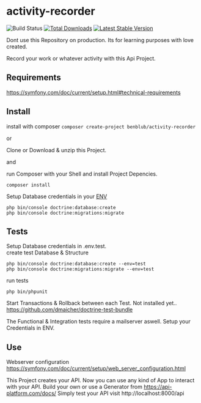 # activity-recorder
![Build Status](https://travis-ci.org/benblub/activity-recorder.svg?branch=main) 
[![Total Downloads](https://poser.pugx.org/benblub/activity-recorder/d/total.png)](https://packagist.org/packages/benblub/activity-recorder)
[![Latest Stable Version](https://poser.pugx.org/benblub/activity-recorder/v/stable.png)](https://packagist.org/packages/benblub/activity-recorder)

Dont use this Repository on production. Its for learning purposes with love created.

Record your work or whatever activity with this Api Project.

## Requirements
https://symfony.com/doc/current/setup.html#technical-requirements

## Install
install with composer `composer create-project benblub/activity-recorder`

or

Clone or Download & unzip this Project. 

and 

run Composer with your Shell and install Project Depencies.
```
composer install
```
Setup Database credentials in your [ENV](https://symfony.com/doc/current/configuration.html#configuration-environments)
````
php bin/console doctrine:database:create 
php bin/console doctrine:migrations:migrate 
````

## Tests
Setup Database credentials in .env.test.  
create test Database & Structure
````
php bin/console doctrine:database:create --env=test
php bin/console doctrine:migrations:migrate --env=test
````
run tests 
````
php bin/phpunit
````

Start Transactions & Rollback between each Test. Not installed yet.. 
https://github.com/dmaicher/doctrine-test-bundle

The Functional & Integration tests require a mailserver aswell. Setup your Credentials in ENV.

## Use

Webserver configuration https://symfony.com/doc/current/setup/web_server_configuration.html

This Project creates your API. Now you can use any kind of App to interact with your API. 
Build your own or use a Generator from https://api-platform.com/docs/
Simply test your API visit http://localhost:8000/api
